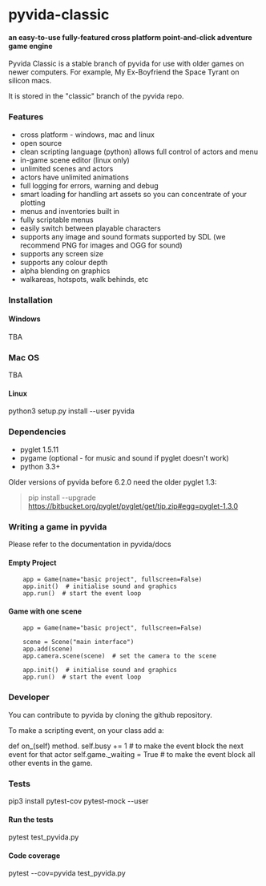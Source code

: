 pyvida-classic
======
#### an easy-to-use fully-featured cross platform point-and-click adventure game engine ####

Pyvida Classic is a stable branch of pyvida for use with older games on newer computers. For example, My Ex-Boyfriend the Space Tyrant on silicon macs.

It is stored in the "classic" branch of the pyvida repo.

### Features ###

* cross platform - windows, mac and linux
* open source
* clean scripting language (python) allows full control of actors and menu
* in-game scene editor (linux only)
* unlimited scenes and actors
* actors have unlimited animations
* full logging for errors, warning and debug 
* smart loading for handling art assets so you can concentrate of your plotting
* menus and inventories built in
* fully scriptable menus
* easily switch between playable characters
* supports any image and sound formats supported by SDL (we recommend PNG for images and OGG for sound)
* supports any screen size
* supports any colour depth
* alpha blending on graphics
* walkareas, hotspots, walk behinds, etc

### Installation ###

#### Windows ####

TBA

### Mac OS ####

TBA

#### Linux ####

python3 setup.py install --user pyvida

### Dependencies ###

 * pyglet 1.5.11
 * pygame (optional - for music and sound if pyglet doesn't work)
 * python 3.3+

Older versions of pyvida before 6.2.0 need the older pyglet 1.3:
>pip install --upgrade https://bitbucket.org/pyglet/pyglet/get/tip.zip#egg=pyglet-1.3.0

### Writing a game in pyvida ###

Please refer to the documentation in pyvida/docs

#### Empty Project ####

```
    app = Game(name="basic project", fullscreen=False)
    app.init()  # initialise sound and graphics
    app.run()  # start the event loop
```

#### Game with one scene ####
```
    app = Game(name="basic project", fullscreen=False)

    scene = Scene("main interface")
    app.add(scene)
    app.camera.scene(scene)  # set the camera to the scene

    app.init()  # initialise sound and graphics
    app.run()  # start the event loop
```


### Developer ###

You can contribute to pyvida by cloning the github repository.

To make a scripting event, on your class add a:

def on_<event>(self) method.
    self.busy += 1 # to make the event block the next event for that actor
    self.game._waiting = True  # to make the event block all other events in the game.



### Tests ###
pip3 install pytest-cov pytest-mock --user

#### Run the tests
pytest test_pyvida.py

#### Code coverage
pytest --cov=pyvida test_pyvida.py
